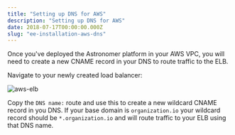 ```yaml
---
title: "Setting up DNS for AWS"
description: "Setting up DNS for AWS"
date: 2018-07-17T00:00:00.000Z
slug: "ee-installation-aws-dns"
---
```


Once you've deployed the Astronomer platform in your AWS VPC, you will need to create a new CNAME record in your DNS to route traffic to the ELB.

Navigate to your newly created load balancer:

![aws-elb](https://assets.astronomer.io/website/img/guides/elb_storage.png)

Copy the `DNS name:` route and use this to create a new wildcard CNAME record in you DNS. If your base domain is `organization.io` your wildcard record should be `*.organization.io` and will route traffic to your ELB using that DNS name.
